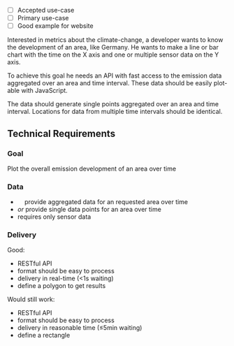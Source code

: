 - [ ] Accepted use-case
- [ ] Primary use-case
- [ ] Good example for website

Interested in metrics about the climate-change, a developer wants to know the development of an area, like Germany.
He wants to make a line or bar chart with the time on the X axis and one or multiple sensor data on the Y axis.

To achieve this goal he needs an API with fast access to the emission data aggregated over an area and time interval.
These data should be easily plot-able with JavaScript.

The data should generate single points aggregated over an area and time interval.
Locations for data from multiple time intervals should be identical.

Technical Requirements
----------------------

### Goal

Plot the overall emission development of an area over time

### Data

-     provide aggregated data for an requested area over time
- *or* provide single data points for an area over time
- requires only sensor data

### Delivery

Good:

- RESTful API
- format should be easy to process
- delivery in real-time (<1s waiting)
- define a polygon to get results

Would still work:

- RESTful API
- format should be easy to process
- delivery in reasonable time (≤5min waiting)
- define a rectangle
